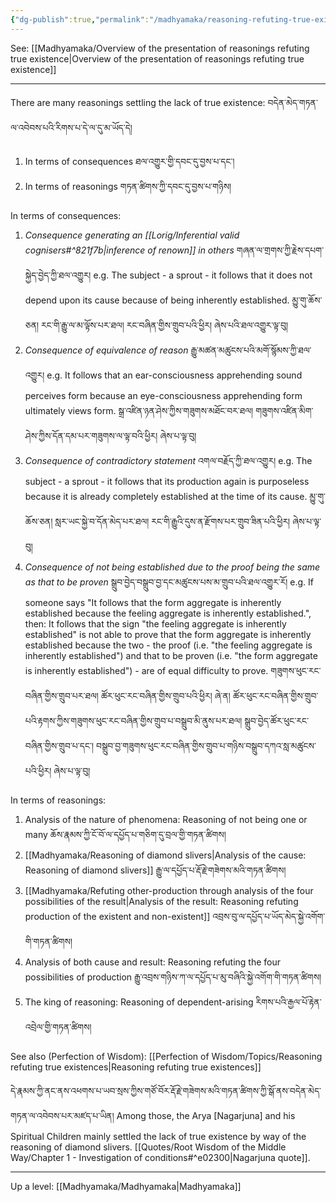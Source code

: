 ```yaml
---
{"dg-publish":true,"permalink":"/madhyamaka/reasoning-refuting-true-existence/"}
---
```


See: [[Madhyamaka/Overview of the presentation of reasonings refuting true existence\|Overview of the presentation of reasonings refuting true existence]]

---

There are many reasonings settling the lack of true existence: བདེན་མེད་གཏན་ལ་འབེབས་པའི་རིགས་པ་དེ་ལ་དུ་མ་ཡོད་དེ། 
1. In terms of consequences ཐལ་འགྱུར་གྱི་དབང་དུ་བྱས་པ་དང་། 
2. In terms of reasonings གཏན་ཚིགས་ཀྱི་དབང་དུ་བྱས་པ་གཉིས། 

In terms of consequences:
1. *Consequence generating an [[Lorig/Inferential valid cognisers#^821f7b\|inference of renown]] in others* གཞན་ལ་གྲགས་ཀྱི་རྗེས་དཔག་སྐྱེད་བྱེད་ཀྱི་ཐལ་འགྱུར།
   e.g. The subject - a sprout - it follows that it does not depend upon its cause because of being inherently established. 
   མྱུ་གུ་ཆོས་ཅན། རང་གི་རྒྱུ་ལ་མ་ལྟོས་པར་ཐལ། རང་བཞིན་གྱིས་གྲུབ་པའི་ཕྱིར། ཞེས་པའི་ཐལ་འགྱུར་ལྟ་བུ།
2. *Consequence of equivalence of reason* རྒྱུ་མཚན་མཚུངས་པའི་མགོ་སྙོམས་ཀྱི་ཐལ་འགྱུར།
   e.g. It follows that an ear-consciousness apprehending sound perceives form because an eye-consciousness apprehending form ultimately views form. 
   སྒྲ་འཛིན་ཉན་ཤེས་ཀྱིས་གཟུགས་མཐོང་བར་ཐལ། གཟུགས་འཛིན་མིག་ཤེས་ཀྱིས་དོན་དམ་པར་གཟུགས་ལ་ལྟ་བའི་ཕྱིར། ཞེས་པ་ལྟ་བུ།
3. *Consequence of contradictory statement* འགལ་བརྗོད་ཀྱི་ཐལ་འགྱུར།
   e.g. The subject - a sprout - it follows that its production again is purposeless because it is already completely established at the time of its cause.
   མྱུ་གུ་ཆོས་ཅན། སླར་ཡང་སྐྱེ་བ་དོན་མེད་པར་ཐལ། རང་གི་རྒྱུའི་དུས་ན་རྫོགས་པར་གྲུབ་ཟིན་པའི་ཕྱིར། ཞེས་པ་ལྟ་བུ།
4. *Consequence of not being established due to the proof being the same as that to be proven*
   སྒྲུབ་བྱེད་བསྒྲུབ་བྱ་དང་མཚུངས་པས་མ་གྲུབ་པའི་ཐལ་འགྱུར་རོ།
   e.g. If someone says "It follows that the form aggregate is inherently established because the feeling aggregate is inherently established.", then: It follows that the sign "the feeling aggregate is inherently established" is not able to prove that the form aggregate is inherently established because the two - the proof (i.e. "the feeling aggregate is inherently established") and that to be proven (i.e. "the form aggregate is inherently established") - are of equal difficulty to prove. 
   གཟུགས་ཕུང་རང་བཞིན་གྱིས་གྲུབ་པར་ཐལ། ཚོར་ཕུང་རང་བཞིན་གྱིས་གྲུབ་པའི་ཕྱིར། ཞེ་ན། 
   ཚོར་ཕུང་རང་བཞིན་གྱིས་གྲུབ་པའི་རྟགས་ཀྱིས་གཟུགས་ཕུང་རང་བཞིན་གྱིས་གྲུབ་པ་བསྒྲུབ་མི་ནུས་པར་ཐལ། 
   སྒྲུབ་བྱེད་ཚོར་ཕུང་རང་བཞིན་གྱིས་གྲུབ་པ་དང་། བསྒྲུབ་བྱ་གཟུགས་ཕུང་རང་བཞིན་གྱིས་གྲུབ་པ་གཉིས་བསྒྲུབ་དཀའ་སླ་མཚུངས་པའི་ཕྱིར། ཞེས་པ་ལྟ་བུ།

In terms of reasonings:
1. Analysis of the nature of phenomena: Reasoning of not being one or many
   ཆོས་རྣམས་ཀྱི་ངོ་བོ་ལ་དཔྱོད་པ་གཅིག་དུ་བྲལ་གྱི་གཏན་ཚིགས། 
2. [[Madhyamaka/Reasoning of diamond slivers\|Analysis of the cause: Reasoning of diamond slivers]] རྒྱུ་ལ་དཔྱོད་པ་རྡོ་རྗེ་གཟེགས་མའི་གཏན་ཚིགས། 
3. [[Madhyamaka/Refuting other-production through analysis of the four possibilities of the result\|Analysis of the result: Reasoning refuting production of the existent and non-existent]]
   འབྲས་བུ་ལ་དཔྱོད་པ་ཡོད་མེད་སྐྱེ་འགོག་གི་གཏན་ཚིགས། 
4. Analysis of both cause and result: Reasoning refuting the four possibilities of production
   རྒྱུ་འབྲས་གཉིས་ཀ་ལ་དཔྱོད་པ་མུ་བཞིའི་སྐྱེ་འགོག་གི་གཏན་ཚིགས།
5. The king of reasoning: Reasoning of dependent-arising རིགས་པའི་རྒྱལ་པོ་རྟེན་འབྲེལ་གྱི་གཏན་ཚིགས།

See also (Perfection of Wisdom): [[Perfection of Wisdom/Topics/Reasoning refuting true existences\|Reasoning refuting true existences]]

དེ་རྣམས་ཀྱི་ནང་ནས་འཕགས་པ་ཡབ་སྲས་ཀྱིས་གཙོ་བོར་རྡོ་རྗེ་གཟེགས་མའི་གཏན་ཚིགས་ཀྱི་སྒོ་ནས་བདེན་མེད་གཏན་ལ་འབེབས་པར་མཛད་པ་ཡིན།
Among those, the Arya [Nagarjuna] and his Spiritual Children mainly settled the lack of true existence by way of the reasoning of diamond slivers. [[Quotes/Root Wisdom of the Middle Way/Chapter 1 - Investigation of conditions#^e02300\|Nagarjuna quote]].

---
Up a level: [[Madhyamaka/Madhyamaka\|Madhyamaka]]